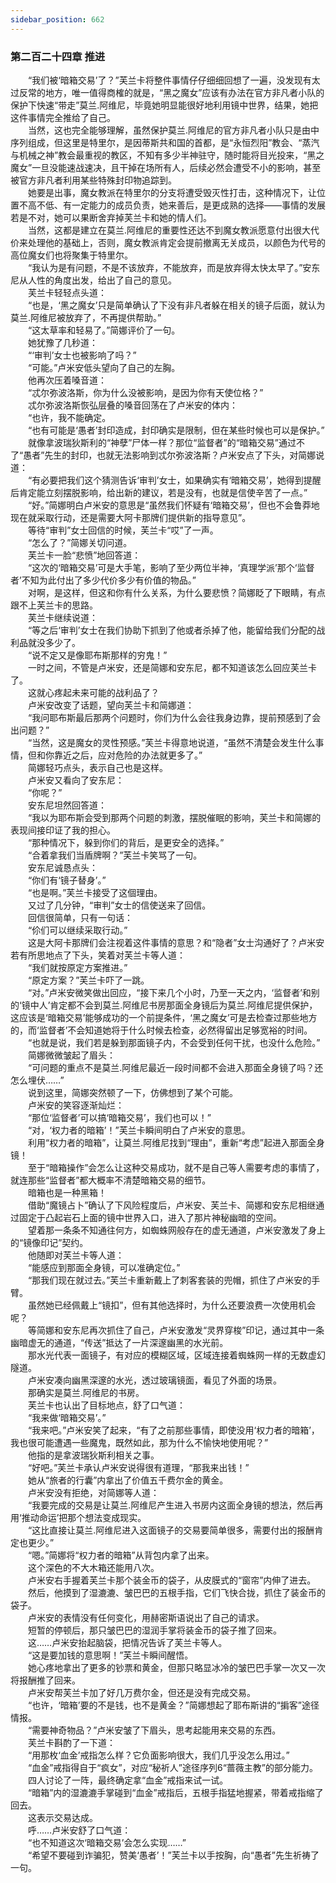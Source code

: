 ```yaml
---
sidebar_position: 662
---
```

### 第二百二十四章 推进  


　　“我们被‘暗箱交易’了？”芙兰卡将整件事情仔仔细细回想了一遍，没发现有太过反常的地方，唯一值得商榷的就是，“黑之魔女”应该有办法在官方非凡者小队的保护下快速“带走”莫兰.阿维尼，毕竟她明显能很好地利用镜中世界，结果，她把这件事情完全推给了自己。  
　　当然，这也完全能够理解，虽然保护莫兰.阿维尼的官方非凡者小队只是由中序列组成，但这里是特里尔，是因蒂斯共和国的首都，是“永恒烈阳”教会、“蒸汽与机械之神”教会最重视的教区，不知有多少半神驻守，随时能将目光投来，“黑之魔女”一旦没能速战速决，且干掉在场所有人，后续必然会遭受不小的影响，甚至被官方非凡者利用某些特殊封印物追踪到。  
　　她要是出事，魔女教派在特里尔的分支将遭受毁灭性打击，这种情况下，让位置不高不低、有一定能力的成员负责，她来善后，是更成熟的选择——事情的发展若是不对，她可以果断舍弃掉芙兰卡和她的情人们。  
　　当然，这都是建立在莫兰.阿维尼的重要性还达不到魔女教派愿意付出很大代价来处理他的基础上，否则，魔女教派肯定会提前撤离无关成员，以颜色为代号的高位魔女们也将聚集于特里尔。  
　　“我认为是有问题，不是不该放弃，不能放弃，而是放弃得太快太早了。”安东尼从人性的角度出发，给出了自己的意见。  
　　芙兰卡轻轻点头道：  
　　“也是，‘黑之魔女’只是简单确认了下没有非凡者躲在相关的镜子后面，就认为莫兰.阿维尼被放弃了，不再提供帮助。”  
　　“这太草率和轻易了。”简娜评价了一句。  
　　她犹豫了几秒道：  
　　“‘审判’女士也被影响了吗？”  
　　“可能。”卢米安低头望向了自己的左胸。  
　　他再次压着嗓音道：  
　　“忒尔弥波洛斯，你为什么没被影响，是因为你有天使位格？”  
　　忒尔弥波洛斯恢弘层叠的嗓音回荡在了卢米安的体内：  
　　“也许，我不能确定。  
　　“也有可能是‘愚者’封印造成，封印确实是限制，但在某些时候也可以是保护。”  
　　就像拿波瑞狄斯利的“神孽”尸体一样？那位“监督者”的“暗箱交易”通过不了“愚者”先生的封印，也就无法影响到忒尔弥波洛斯？卢米安点了下头，对简娜说道：  
　　“有必要把我们这个猜测告诉‘审判’女士，如果确实有‘暗箱交易’，她得到提醒后肯定能立刻摆脱影响，给出新的建议，若是没有，也就是信使辛苦了一点。”  
　　“好。”简娜明白卢米安的意思是“虽然我们怀疑有‘暗箱交易’，但也不会鲁莽地现在就采取行动，还是需要大阿卡那牌们提供新的指导意见”。  
　　等待“审判”女士回信的时候，芙兰卡“哎”了一声。  
　　“怎么了？”简娜关切问道。  
　　芙兰卡一脸“悲愤”地回答道：  
　　“这次的‘暗箱交易’可是大手笔，影响了至少两位半神，‘真理学派’那个‘监督者’不知为此付出了多少代价多少有价值的物品。”  
　　对啊，是这样，但这和你有什么关系，为什么要悲愤？简娜眨了下眼睛，有点跟不上芙兰卡的思路。  
　　芙兰卡继续说道：  
　　“等之后‘审判’女士在我们协助下抓到了他或者杀掉了他，能留给我们分配的战利品就没多少了。  
　　“说不定又是像耶布斯那样的穷鬼！”  
　　一时之间，不管是卢米安，还是简娜和安东尼，都不知道该怎么回应芙兰卡了。  
　　这就心疼起未来可能的战利品了？  
　　卢米安改变了话题，望向芙兰卡和简娜道：  
　　“我问耶布斯最后那两个问题时，你们为什么会往我身边靠，提前预感到了会出问题？”  
　　“当然，这是魔女的灵性预感。”芙兰卡得意地说道，“虽然不清楚会发生什么事情，但和你靠近之后，应对危险的办法就更多了。”  
　　简娜轻巧点头，表示自己也是这样。  
　　卢米安又看向了安东尼：  
　　“你呢？”  
　　安东尼坦然回答道：  
　　“我以为耶布斯会受到那两个问题的刺激，摆脱催眠的影响，芙兰卡和简娜的表现间接印证了我的担心。  
　　“那种情况下，躲到你们的背后，是更安全的选择。”  
　　“合着拿我们当盾牌啊？”芙兰卡笑骂了一句。  
　　安东尼诚恳点头：  
　　“你们有‘镜子替身’。”  
　　“也是啊。”芙兰卡接受了这個理由。  
　　又过了几分钟，“审判”女士的信使送来了回信。  
　　回信很简单，只有一句话：  
　　“伱们可以继续采取行动。”  
　　这是大阿卡那牌们会注视着这件事情的意思？和“隐者”女士沟通好了？卢米安若有所思地点了下头，笑着对芙兰卡等人道：  
　　“我们就按原定方案推进。”  
　　“原定方案？”芙兰卡吓了一跳。  
　　“对。”卢米安微笑做出回应，“接下来几个小时，乃至一天之内，‘监督者’和别的‘镜中人’肯定都不会到莫兰.阿维尼书房那面全身镜后为莫兰.阿维尼提供保护，这应该是‘暗箱交易’能够成功的一个前提条件，‘黑之魔女’可是去检查过那些地方的，而‘监督者’不会知道她将于什么时候去检查，必然得留出足够宽裕的时间。  
　　“也就是说，我们若是躲到那面镜子内，不会受到任何干扰，也没什么危险。”  
　　简娜微微皱起了眉头：  
　　“可问题的重点不是莫兰.阿维尼最近一段时间都不会进入那面全身镜了吗？还怎么埋伏……”  
　　说到这里，简娜突然顿了一下，仿佛想到了某个可能。  
　　卢米安的笑容逐渐灿烂：  
　　“那位‘监督者’可以搞‘暗箱交易’，我们也可以！”  
　　“对，‘权力者的暗箱’！”芙兰卡瞬间明白了卢米安的意思。  
　　利用“权力者的暗箱”，让莫兰.阿维尼找到“理由”，重新“考虑”起进入那面全身镜！  
　　至于“暗箱操作”会怎么让这种交易成功，就不是自己等人需要考虑的事情了，就连那些“监督者”都大概率不清楚暗箱交易的细节。  
　　暗箱也是一种黑箱！  
　　借助“魔镜占卜”确认了下风险程度后，卢米安、芙兰卡、简娜和安东尼相继通过固定于凸起岩石上面的镜中世界入口，进入了那片神秘幽暗的空间。  
　　望着那一条条不知通往何方，如蜘蛛网般存在的虚无通道，卢米安激发了身上的“镜像印记”契约。  
　　他随即对芙兰卡等人道：  
　　“能感应到那面全身镜，可以准确定位。”  
　　“那我们现在就过去。”芙兰卡重新戴上了刺客套装的兜帽，抓住了卢米安的手臂。  
　　虽然她已经佩戴上“镜扣”，但有其他选择时，为什么还要浪费一次使用机会呢？  
　　等简娜和安东尼再次抓住了自己，卢米安激发“灵界穿梭”印记，通过其中一条幽暗虚无的通道，“传送”抵达了一片深邃幽黑的水光前。  
　　那水光代表一面镜子，有对应的模糊区域，区域连接着蜘蛛网一样的无数虚幻隧道。  
　　卢米安凑向幽黑深邃的水光，透过玻璃镜面，看见了外面的场景。  
　　那确实是莫兰.阿维尼的书房。  
　　芙兰卡也认出了目标地点，舒了口气道：  
　　“我来做‘暗箱交易’。”  
　　“我来吧。”卢米安笑了起来，“有了之前那些事情，即使没用‘权力者的暗箱’，我也很可能遭遇一些魔鬼，既然如此，那为什么不愉快地使用呢？”  
　　他指的是拿波瑞狄斯利相关之事。  
　　“好吧。”芙兰卡承认卢米安说得很有道理，“那我来出钱！”  
　　她从“旅者的行囊”内拿出了价值五千费尔金的黄金。  
　　卢米安没有拒绝，对简娜等人道：  
　　“我要完成的交易是让莫兰.阿维尼产生进入书房内这面全身镜的想法，然后再用‘推动命运’把那个想法变成现实。  
　　“这比直接让莫兰.阿维尼进入这面镜子的交易要简单很多，需要付出的报酬肯定也更少。”  
　　“嗯。”简娜将“权力者的暗箱”从背包内拿了出来。  
　　这个深色的不大木箱还能用八次。  
　　卢米安右手握着芙兰卡那个装金币的袋子，从皮膜式的“窗帘”内伸了进去。  
　　然后，他摸到了湿漉漉、皱巴巴的五根手指，它们飞快合拢，抓住了装金币的袋子。  
　　卢米安的表情没有任何变化，用赫密斯语说出了自己的请求。  
　　短暂的停顿后，那只皱巴巴的湿润手掌将装金币的袋子推了回来。  
　　这……卢米安抬起脑袋，把情况告诉了芙兰卡等人。  
　　“这是要加钱的意思啊！”芙兰卡瞬间醒悟。  
　　她心疼地拿出了更多的钞票和黄金，但那只略显冰冷的皱巴巴手掌一次又一次将报酬推了回来。  
　　卢米安帮芙兰卡加了好几万费尔金，但还是没有完成交易。  
　　“也许，‘暗箱’要的不是钱，也不是黄金？”简娜想起了耶布斯讲的“掮客”途径情报。  
　　“需要神奇物品？”卢米安皱了下眉头，思考起能用来交易的东西。  
　　芙兰卡斟酌了一下道：  
　　“用那枚‘血金’戒指怎么样？它负面影响很大，我们几乎没怎么用过。”  
　　“血金”戒指得自于“疯女”，对应“秘祈人”途径序列6“蔷薇主教”的部分能力。  
　　四人讨论了一阵，最终确定拿“血金”戒指来试一试。  
　　“暗箱”内的湿漉漉手掌碰到“血金”戒指后，五根手指猛地握紧，带着戒指缩了回去。  
　　这表示交易达成。  
　　呼……卢米安舒了口气道：  
　　“也不知道这次‘暗箱交易’会怎么实现……”  
　　“希望不要碰到诈骗犯，赞美‘愚者’！”芙兰卡以手按胸，向“愚者”先生祈祷了一句。  
